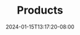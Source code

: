 ---
weight: 400
title: "Products"
description: ""
icon: "star"
date: "2024-01-15T13:17:20-08:00"
lastmod: "2024-01-15T13:17:20-08:00"
draft: true
toc: true
---
